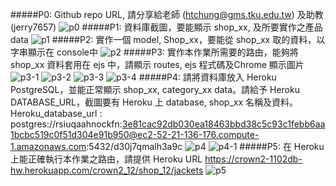 #####P0: Github repo URL, 請分享給老師 (htchung@gms.tku.edu.tw) 及助教 (jerry7657)
![p0](p0.png)
#####P1: 資料庫截圖，要能顯示 shop_xx, 及所要實作之產品 data
![p1](p1.png)
#####P2: 實作一個 model, Shop_xx，要能從 shop_xx 取的資料，以字串顯示在 console中
![p2](p2.png)
#####P3: 實作本作業所需要的路由，能夠將 shop_xx 資料套用在 ejs 中，請顯示 routes, ejs 程式碼及Chrome 顯示圖片
![p3-1](p3-routes.png)
![p3-2](p3-ejs.png)
![p3-3](p3-app.png)
![p3-4](p3-chrome.png)
#####P4: 請將資料庫放入 Heroku PostgreSQL，並能正常顯示  shop_xx, category_xx data。請給予 Heroku DATABASE_URL，截圖要有 Heroku 上 database, shop_xx 名稱及資料。
Heroku_database_url : postgres://rsiuqaahnockfn:3e81cac92db030ea18463bbd38c5c93c1febb6aa1bcbc519c0f51d304e91b950@ec2-52-21-136-176.compute-1.amazonaws.com:5432/d30j7qmalh3a9c
![p4](p4.png)
![p4-1](p4-1.png)
#####P5: 在 Heroku上能正確執行本作業之路由，請提供 Heroku URL
https://crown2-1102db-hw.herokuapp.com/crown2_12/shop_12/jackets
![p5](p5.png)